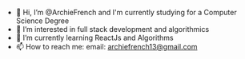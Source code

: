- 👋 Hi, I’m @ArchieFrench and I'm currently studying for a Computer Science Degree
- 👀 I’m interested in full stack development and algorithmics
- 🌱 I’m currently learning ReactJs and Algorithms
- 📫 How to reach me:
  email: archiefrench13@gmail.com
